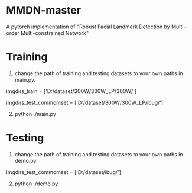 # MMDN-master
A pytorch implementation of "Robust Facial Landmark Detection by Multi-order Multi-constrained Network"
# Training 
1. change the path of training and testing datasets to your own paths in main.py. 

imgdirs_train = ['D:/dataset/300W/300W_LP/300W/']

imgdirs_test_commomset = ['D:/dataset/300W/300W_LP/ibug/']

2. python ./main.py

# Testing
1. change the path of training and testing datasets to your own paths in demo.py. 

imgdirs_test_commomset = ['D:/dataset/ibug/']

2. python ./demo.py

